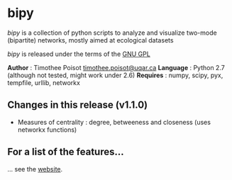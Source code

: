 # bipy

*bipy* is a collection of python scripts to analyze and visualize two-mode (bipartite) networks, mostly aimed at ecological datasets

*bipy* is released under the terms of the [GNU GPL](http://en.wikipedia.org/wiki/GNU_General_Public_License)

**Author** : Timothee Poisot <timothee.poisot@uqar.ca>
**Language** : Python  2.7 (although not tested, might work under 2.6)
**Requires** : numpy, scipy, pyx, tempfile, urllib, networkx

## Changes in this release (v1.1.0)

* Measures of centrality : degree, betweeness and closeness (uses networkx functions)

## For a list of the features...

... see the [website](http://tpoisot.github.com/bipy/).